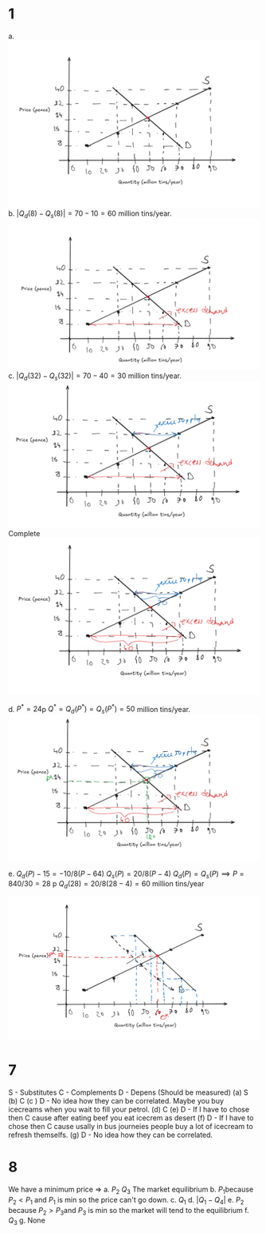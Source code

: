 # 1
a.
![aplot](img/aplot.png)
b.
$|Q_d(8)-Q_s(8)|=70-10=60$ million tins/year.
![b](img/b.png)
c.
$|Q_d(32)-Q_s(32)|=70-40=30$ million tins/year.
![c](img/c.png)
Complete
![t](img/t.png)

d.
$P^* = 24$p
$Q^* = Q_d(P^*)=Q_s(P^*)=50$ million tins/year.
![d](img/d.png)

e.
$Q_d(P)-15=-10/8(P-64)$
$Q_s(P)=20/8(P-4)$
$Q_d(P)=Q_s(P) \implies P=840/30=28$ p
$Q_d(28)=20/8(28-4)=60$ million tins/year

![e3](img/e3.png)

# 7
S - Substitutes  C - Complements  D - Depens (Should be measured)
(a) S
(b) C
(c ) D - No idea how they can be correlated. Maybe you buy icecreams when you wait to fill your petrol.
(d) C
(e) D - If I have to chose then C cause after eating beef you eat icecrem as desert
(f) D - If I have to chose then C cause usally in bus journeies people buy a lot of icecream to refresh themselfs.
(g) D - No idea how they can be correlated.

# 8
We have a minimum price =>
a. $P_2$ $Q_3$ The market equilibrium
b. $P_1$because $P_2<P_1$ and $P_1$ is min so the price can't go down.
c. $Q_1$ 
d. $|Q_1-Q_4|$
e. $P_2$ because $P_2>P_3$and $P_3$ is min so the market will tend to the equilibrium
f. $Q_3$
g. None
